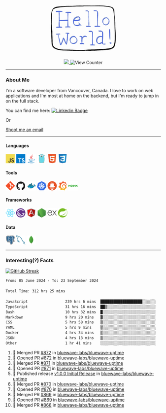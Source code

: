 <div align="center">
    <img src="./img/hello_world.webp" height="200px" width="">
    <div>
        <a href="https://www.linkedin.com/in/ajhollid">
            <img src="https://img.shields.io/badge/LinkedIn-blue"/>
        </a>
        <img src="https://komarev.com/ghpvc/?username=ajhollid&color=yellow" alt="View Counter">
    </div>
</div>

---

### About Me

I'm a software developer from Vancouver, Canada. I love to work on web applications and I'm most at home on the backend, but I'm ready to jump in on the full stack.

You can find me here: [![Linkedin Badge](https://img.shields.io/badge/-ajhollid-blue?style=flat&logo=Linkedin&logoColor=white)](https://www.linkedin.com/in/ajhollid)

Or

[Shoot me an email](mailto:ajhollid@gmail.com)

---

#### Languages

<div>
    <img src="./img/devicons/javascript-original.svg" width=30 height=30 alt="JavaScript">
    <img src="/img/devicons/typescript-original.svg" width=30 height=30 alt="TypeScript">
    <img src="./img/devicons/java-original.svg" width=30 height=30 alt="Java">
    <img src="./img/devicons/go-original.svg" width=30 height=30 alt="Golang">
    <img src="./img/devicons/html5-original.svg" width=30 height=30 alt="HTML 5">
    <img src="./img/devicons/css3-original.svg" width=30 height=30 alt="CSS 3">
</div>

#### Tools

<div>
    <img src="./img/devicons/git-original.svg" width=30 height=30 alt="Git">
    <img src="./img/devicons/github-original.svg" width=30 height=30 alt="Github">
    <img src="./img/devicons/docker-original.svg" width=30 
    height=30 alt="Docker">
    <img src="./img/devicons/kubernetes-original.svg" width=30 height=30 alt="K8">
    <img src="./img/devicons/prometheus-original.svg" width=30 height=30 alt="Prometheus">
    <img src="./img/devicons/grafana-original.svg" width=30 height=30 alt="Grafana">
    <img src="./img/devicons/nginx-original.svg" width=30 height=30 alt="Nginx">
</div>

#### Frameworks

<div>
    <img src="./img/devicons/react-original.svg" width=30 height=30 alt="React">
    <img src="./img/devicons/gatsby-original.svg" width=30 height=30 alt="Gatsby">
    <img src="./img/devicons/angularjs-original.svg" width=30 height=30 alt="AngularJS">
    <img src="./img/devicons/nodejs-original.svg" width=30 height=30 alt="NodeJS">
    <img src="./img/devicons/express-original.svg" width=30 height=30 alt="Express">
    <img src="./img/devicons/spring-original.svg" width=30 height=30 alt="Spring">
</div>

#### Data

<div>
    <img src="./img/devicons/postgresql-original.svg" width=30 height=30 alt="Postgresql">
    <img src="./img/devicons/mysql-original.svg" width=30 height=30 alt="Mysql">
    <img src="./img/devicons/mongodb-original.svg" width=30 height=30 alt="MongoDB">
</div>

---

### Interesting(?) Facts

[![GitHub Streak](http://github-readme-streak-stats.herokuapp.com?user=ajhollid)](https://git.io/streak-stats)

 <!--START_SECTION:waka-->

```txt
From: 05 June 2024 - To: 23 September 2024

Total Time: 312 hrs 25 mins

JavaScript                 239 hrs 6 mins  ███████████████████░░░░░░   76.12 %
TypeScript                 31 hrs 16 mins  ██▒░░░░░░░░░░░░░░░░░░░░░░   09.96 %
Bash                       10 hrs 32 mins  █░░░░░░░░░░░░░░░░░░░░░░░░   03.36 %
Markdown                   9 hrs 20 mins   ▓░░░░░░░░░░░░░░░░░░░░░░░░   02.98 %
CSS                        5 hrs 58 mins   ▒░░░░░░░░░░░░░░░░░░░░░░░░   01.90 %
YAML                       5 hrs 9 mins    ▒░░░░░░░░░░░░░░░░░░░░░░░░   01.64 %
Docker                     4 hrs 34 mins   ▒░░░░░░░░░░░░░░░░░░░░░░░░   01.46 %
JSON                       4 hrs 13 mins   ▒░░░░░░░░░░░░░░░░░░░░░░░░   01.35 %
Other                      1 hr 41 mins    ░░░░░░░░░░░░░░░░░░░░░░░░░   00.54 %
```

<!--END_SECTION:waka-->


<!--START_SECTION:activity-->
1. 🎉 Merged PR [#872](https://github.com/bluewave-labs/bluewave-uptime/pull/872) in [bluewave-labs/bluewave-uptime](https://github.com/bluewave-labs/bluewave-uptime)
2. 💪 Opened PR [#872](https://github.com/bluewave-labs/bluewave-uptime/pull/872) in [bluewave-labs/bluewave-uptime](https://github.com/bluewave-labs/bluewave-uptime)
3. 🎉 Merged PR [#871](https://github.com/bluewave-labs/bluewave-uptime/pull/871) in [bluewave-labs/bluewave-uptime](https://github.com/bluewave-labs/bluewave-uptime)
4. 💪 Opened PR [#871](https://github.com/bluewave-labs/bluewave-uptime/pull/871) in [bluewave-labs/bluewave-uptime](https://github.com/bluewave-labs/bluewave-uptime)
5. 🚀 Published release [v1.0.0 Initial Release](https://github.com/bluewave-labs/bluewave-uptime/releases/tag/v1.0) in [bluewave-labs/bluewave-uptime](https://github.com/bluewave-labs/bluewave-uptime)
6. 🎉 Merged PR [#870](https://github.com/bluewave-labs/bluewave-uptime/pull/870) in [bluewave-labs/bluewave-uptime](https://github.com/bluewave-labs/bluewave-uptime)
7. 💪 Opened PR [#870](https://github.com/bluewave-labs/bluewave-uptime/pull/870) in [bluewave-labs/bluewave-uptime](https://github.com/bluewave-labs/bluewave-uptime)
8. 🎉 Merged PR [#869](https://github.com/bluewave-labs/bluewave-uptime/pull/869) in [bluewave-labs/bluewave-uptime](https://github.com/bluewave-labs/bluewave-uptime)
9. 💪 Opened PR [#869](https://github.com/bluewave-labs/bluewave-uptime/pull/869) in [bluewave-labs/bluewave-uptime](https://github.com/bluewave-labs/bluewave-uptime)
10. 🎉 Merged PR [#868](https://github.com/bluewave-labs/bluewave-uptime/pull/868) in [bluewave-labs/bluewave-uptime](https://github.com/bluewave-labs/bluewave-uptime)
<!--END_SECTION:activity-->
